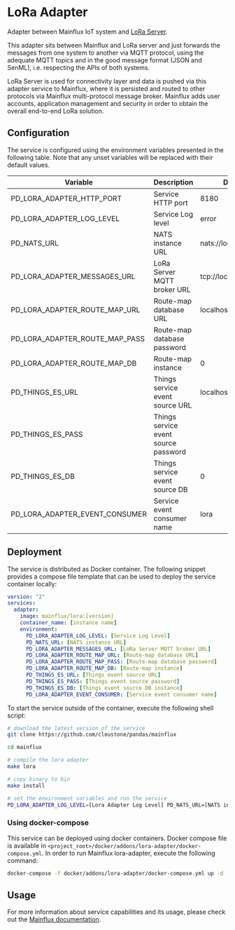 # LoRa Adapter
Adapter between Mainflux IoT system and [LoRa Server](https://github.com/brocaar/loraserver).

This adapter sits between Mainflux and LoRa server and just forwards the messages from one system to another via MQTT protocol, using the adequate MQTT topics and in the good message format (JSON and SenML), i.e. respecting the APIs of both systems.

LoRa Server is used for connectivity layer and data is pushed via this adapter service to Mainflux, where it is persisted and routed to other protocols via Mainflux multi-protocol message broker. Mainflux adds user accounts, application management and security in order to obtain the overall end-to-end LoRa solution.

## Configuration

The service is configured using the environment variables presented in the
following table. Note that any unset variables will be replaced with their
default values.

| Variable                         | Description                          | Default               |
|----------------------------------|--------------------------------------|-----------------------|
| PD_LORA_ADAPTER_HTTP_PORT        | Service HTTP port                    | 8180                  |
| PD_LORA_ADAPTER_LOG_LEVEL        | Service Log level                    | error                 |
| PD_NATS_URL                      | NATS instance URL                    | nats://localhost:4222 |
| PD_LORA_ADAPTER_MESSAGES_URL     | LoRa Server MQTT broker URL          | tcp://localhost:1883  |
| PD_LORA_ADAPTER_ROUTE_MAP_URL    | Route-map database URL               | localhost:6379        |
| PD_LORA_ADAPTER_ROUTE_MAP_PASS   | Route-map database password          |                       |
| PD_LORA_ADAPTER_ROUTE_MAP_DB     | Route-map instance                   | 0                     |
| PD_THINGS_ES_URL                 | Things service event source URL      | localhost:6379        |
| PD_THINGS_ES_PASS                | Things service event source password |                       |
| PD_THINGS_ES_DB                  | Things service event source DB       | 0                     |
| PD_LORA_ADAPTER_EVENT_CONSUMER   | Service event consumer name          | lora                  |

## Deployment

The service is distributed as Docker container. The following snippet provides
a compose file template that can be used to deploy the service container locally:

```yaml
version: "2"
services:
  adapter:
    image: mainflux/lora:[version]
    container_name: [instance name]
    environment:
      PD_LORA_ADAPTER_LOG_LEVEL: [Service Log Level]
      PD_NATS_URL: [NATS instance URL]
      PD_LORA_ADAPTER_MESSAGES_URL: [LoRa Server MQTT broker URL]
      PD_LORA_ADAPTER_ROUTE_MAP_URL: [Route-map database URL]
      PD_LORA_ADAPTER_ROUTE_MAP_PASS: [Route-map database password]
      PD_LORA_ADAPTER_ROUTE_MAP_DB: [Route-map instance]
      PD_THINGS_ES_URL: [Things event source URL]
      PD_THINGS_ES_PASS: [Things event source password]
      PD_THINGS_ES_DB: [Things event source DB instance]
      PD_LORA_ADAPTER_EVENT_CONSUMER: [Service event consumer name]
```

To start the service outside of the container, execute the following shell script:

```bash
# download the latest version of the service
git clone https://github.com/cloustone/pandas/mainflux

cd mainflux

# compile the lora adapter
make lora

# copy binary to bin
make install

# set the environment variables and run the service
PD_LORA_ADAPTER_LOG_LEVEL=[Lora Adapter Log Level] PD_NATS_URL=[NATS instance URL] PD_LORA_ADAPTER_MESSAGES_URL=[LoRa Server mqtt broker URL] PD_LORA_ADAPTER_ROUTE_MAP_URL=[Lora adapter routemap URL] PD_LORA_ADAPTER_ROUTE_MAP_PASS=[Lora adapter routemap password] PD_LORA_ADAPTER_ROUTE_MAP_DB=[Lora adapter routemap instance] PD_THINGS_ES_URL=[Things service event source URL] PD_THINGS_ES_PASS=[Things service event source password] PD_THINGS_ES_DB=[Things service event source password] PD_OPCUA_ADAPTER_EVENT_CONSUMER=[LoRa adapter instance name] $GOBIN/mainflux-lora
```

### Using docker-compose

This service can be deployed using docker containers.
Docker compose file is available in `<project_root>/docker/addons/lora-adapter/docker-compose.yml`. In order to run Mainflux lora-adapter, execute the following command:

```bash
docker-compose -f docker/addons/lora-adapter/docker-compose.yml up -d
```

## Usage

For more information about service capabilities and its usage, please check out
the [Mainflux documentation](https://mainflux.readthedocs.io/en/latest/lora/).
